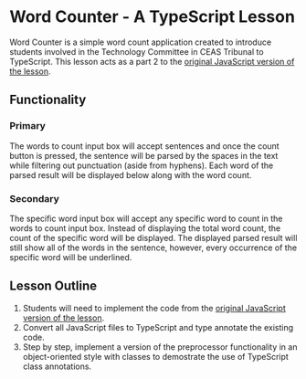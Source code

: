 # Word Counter - A TypeScript Lesson
Word Counter is a simple word count application created to introduce students involved in the Technology Committee in CEAS Tribunal to TypeScript. This lesson acts as a part 2 to the [original JavaScript version of the lesson](https://github.com/mihi-r/word-counter). 

## Functionality
### Primary
The words to count input box will accept sentences and once the count button is pressed, the sentence will be parsed by the spaces in the text while filtering out punctuation (aside from hyphens). Each word of the parsed result will be displayed below along with the word count. 
### Secondary
The specific word input box will accept any specific word to count in the words to count input box. Instead of displaying the total word count, the count of the specific word will be displayed. The displayed parsed result will still show all of the words in the sentence, however, every occurrence of the specific word will be underlined.  

## Lesson Outline
1. Students will need to implement the code from the [original JavaScript version of the lesson](https://github.com/mihi-r/word-counter).
2. Convert all JavaScript files to TypeScript and type annotate the existing code. 
3. Step by step, implement a version of the preprocessor functionality in an object-oriented style with classes to demostrate the use of TypeScript class annotations. 

